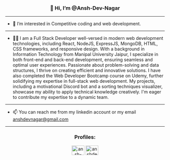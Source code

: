  <h3 align="center">👋 Hi, I’m @Ansh-Dev-Nagar</h3>

 ---
- 👀 I’m interested in Competitive coding and web development.


---

- :man_technologist: I am a Full Stack Developer well-versed in modern web development technologies, including React, NodeJS, ExpressJS, MongoDB, HTML, CSS frameworks, and responsive design.
With a background in Information Technology from Manipal University Jaipur, I specialize in both front-end and back-end development, ensuring seamless and optimal user experiences.
Passionate about problem-solving and data structures, I thrive on creating efficient and innovative solutions.
I have also completed the Web Developer Bootcamp course on Udemy, further solidifying my expertise in full-stack web development.
My projects, including a motivational Discord bot and a sorting techniques visualizer, showcase my ability to apply technical knowledge creatively.
I'm eager to contribute my expertise to a dynamic team.

---
- 📫 You can reach me from my linkedin account or my email anshdevnagar@gmail.com

---
<h3 align="center">Profiles:</h3>
<p align="center">
<a href="https://linkedin.com/in/ansh-dev-nagar" target="blank"><img align="center" src="https://raw.githubusercontent.com/rahuldkjain/github-profile-readme-generator/master/src/images/icons/Social/linked-in-alt.svg" alt="ansh-dev-nagar" height="30" width="40" /></a>
<a href="https://www.leetcode.com/anshdevnagar" target="blank"><img align="center" src="https://raw.githubusercontent.com/rahuldkjain/github-profile-readme-generator/master/src/images/icons/Social/leet-code.svg" alt="anshdevnagar" height="30" width="40" /></a>
</p>




<!---
Ansh-Dev-Nagar/Ansh-Dev-Nagar is a ✨ special ✨ repository because its `README.md` (this file) appears on your GitHub profile.
You can click the Preview link to take a look at your changes.
--->
